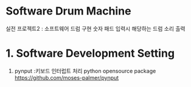 Software Drum Machine
===
실전 프로젝트2 : 소프트웨어 드럼 구현
숫자 패드 입력시 해당하는 드럼 소리 출력


# 1. Software Development Setting
   1) pynput
   :키보드 인터럽트 처리 python opensource package
   https://github.com/moses-palmer/pynput
 
